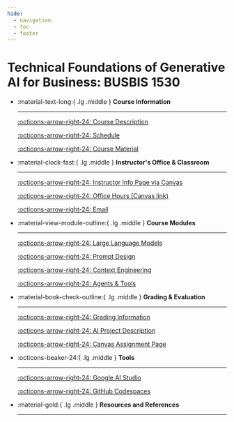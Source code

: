 ```yaml
---
hide:
  - navigation
  - toc
  - footer
---
```

# **Technical Foundations of Generative AI for Business: BUSBIS 1530**


<div class="grid cards" markdown>

-   :material-text-long:{ .lg .middle } __Course Information__

    ---

    [:octicons-arrow-right-24: Course Description](syllabus/course-description.md)

    [:octicons-arrow-right-24: Schedule](syllabus/schedule.md)

    [:octicons-arrow-right-24: Course Material](syllabus/course-materials.md)

-   :material-clock-fast:{ .lg .middle } __Instructor's Office & Classroom__

    ---


    [:octicons-arrow-right-24: Instructor Info Page via Canvas](https://canvas.pitt.edu/courses/320955/pages/instructor-info)

    [:octicons-arrow-right-24: Office Hours (Canvas link)](https://canvas.pitt.edu/courses/320955/pages/instructor-info-2)

    [:octicons-arrow-right-24: Email](mailto:midhu.balan@pitt.edu)

-   :material-view-module-outline:{ .lg .middle } __Course Modules__

    ---


    [:octicons-arrow-right-24: Large Language Models](llms/index.md)

    [:octicons-arrow-right-24: Prompt Design](prompts/index.md)

    [:octicons-arrow-right-24: Context Engineering](contexts/index.md)

    [:octicons-arrow-right-24: Agents & Tools](agents/index.md)


-   :material-book-check-outline:{ .lg .middle } __Grading & Evaluation__

    ---


    [:octicons-arrow-right-24: Grading Information](syllabus/grading.md)

    [:octicons-arrow-right-24: AI Project Description](syllabus/ai-project/index.md)

    [:octicons-arrow-right-24: Canvas Assignment Page](https://canvas.pitt.edu/courses/320955)

-   :octicons-beaker-24:{ .lg .middle } __Tools__

    ---

    [:octicons-arrow-right-24: Google AI Studio](https://aistudio.google.com/)

    [:octicons-arrow-right-24: GitHub Codespaces](https://docs.github.com/en/codespaces)

-   :material-gold:{ .lg .middle } __Resources and References__

    ---





</div>